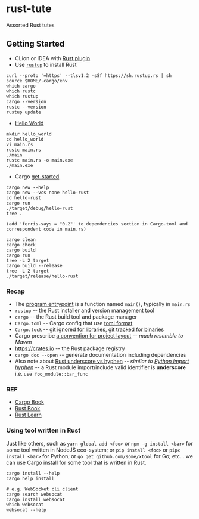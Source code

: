 # rust-tute

Assorted Rust tutes

## Getting Started

- CLion or IDEA with [Rust plugin](https://github.com/intellij-rust/intellij-rust#compatible-ides)
- Use [`rustup`](https://rustup.rs/) to install Rust
```
curl --proto '=https' --tlsv1.2 -sSf https://sh.rustup.rs | sh
source $HOME/.cargo/env
which cargo
which rustc
which rustup
cargo --version
rustc --version
rustup update
```

- [Hello World](https://doc.rust-lang.org/stable/book/ch01-02-hello-world.html)
```
mkdir hello_world
cd hello_world
vi main.rs
rustc main.rs
./main
rustc main.rs -o main.exe
./main.exe
```

- Cargo [get-started](https://www.rust-lang.org/learn/get-started)
```
cargo new --help
cargo new --vcs none hello-rust
cd hello-rust
cargo run
./target/debug/hello-rust
tree .

(add 'ferris-says = "0.2"' to dependencies section in Cargo.toml and correspondent code in main.rs)

cargo clean
cargo check
cargo build
cargo run
tree -L 2 target
cargo build --release
tree -L 2 target
./target/release/hello-rust
```

### Recap
- The [program entrypoint](https://en.wikipedia.org/wiki/Entry_point#Rust) is a function named `main()`, typically in `main.rs`
- `rustup` -- the Rust installer and version management tool
- `cargo` -- the Rust build tool and package manager
- `Cargo.toml` -- Cargo config that use [toml format](https://en.wikipedia.org/wiki/TOML)
- `Cargo.lock` -- [git ignored for libraries, git tracked for binaries](https://doc.rust-lang.org/cargo/guide/cargo-toml-vs-cargo-lock.html)
- Cargo prescribe [a convention for project layout](https://doc.rust-lang.org/cargo/guide/project-layout.html) -- _much resemble to Maven_
- https://crates.io -- the Rust package registry
- `cargo doc --open` -- generate documentation including dependencies
- Also note about [Rust underscore vs hyphen](https://www.google.com/search?q=rust+underscore+vs+hyphen) -- _similar to [Python import hyphen](https://www.google.com/search?q=python+import+hyphen)_ -- a Rust module import/include valid identifier is **underscore** i.e. `use foo_module::bar_func`

### REF
- [Cargo Book](https://doc.rust-lang.org/cargo/index.html)
- [Rust Book](https://doc.rust-lang.org/stable/book/)    
- [Rust Learn](https://www.rust-lang.org/learn)

### Using tool written in Rust

Just like others, such as `yarn global add <foo>` or `npm -g install <bar>` for some tool written in NodeJS eco-system; or `pip install <foo>` or `pipx install <bar>` for Python; or `go get github.com/some/xtool` for Go; etc... we can use Cargo install for some tool that is written in Rust.

```shell script
cargo install --help
cargo help install

# e.g. WebSocket cli client
cargo search websocat
cargo install websocat
which websocat
websocat --help
```
